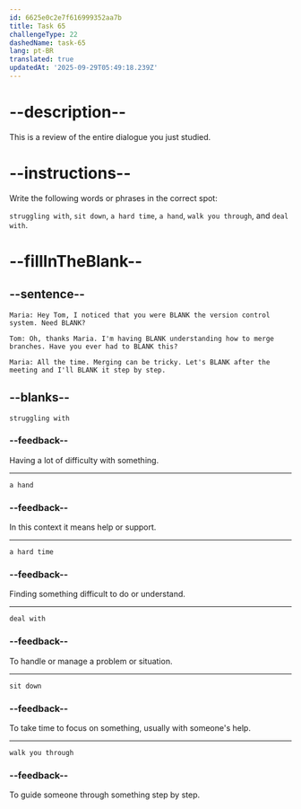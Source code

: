```yaml
---
id: 6625e0c2e7f616999352aa7b
title: Task 65
challengeType: 22
dashedName: task-65
lang: pt-BR
translated: true
updatedAt: '2025-09-29T05:49:18.239Z'
---
```


<!-- REVIEW -->

# --description--

This is a review of the entire dialogue you just studied.

# --instructions--

Write the following words or phrases in the correct spot:

`struggling with`, `sit down`, `a hard time`, `a hand`, `walk you through`, and `deal with`.

# --fillInTheBlank--

## --sentence--

`Maria: Hey Tom, I noticed that you were BLANK the version control system. Need BLANK?`

`Tom: Oh, thanks Maria. I'm having BLANK understanding how to merge branches. Have you ever had to BLANK this?`

`Maria: All the time. Merging can be tricky. Let's BLANK after the meeting and I'll BLANK it step by step.`

## --blanks--

`struggling with`

### --feedback--

Having a lot of difficulty with something.

---

`a hand`

### --feedback--

In this context it means help or support.

---

`a hard time`

### --feedback--

Finding something difficult to do or understand.

---

`deal with`

### --feedback--

To handle or manage a problem or situation.

---

`sit down`

### --feedback--

To take time to focus on something, usually with someone's help.

---

`walk you through`

### --feedback--

To guide someone through something step by step.

